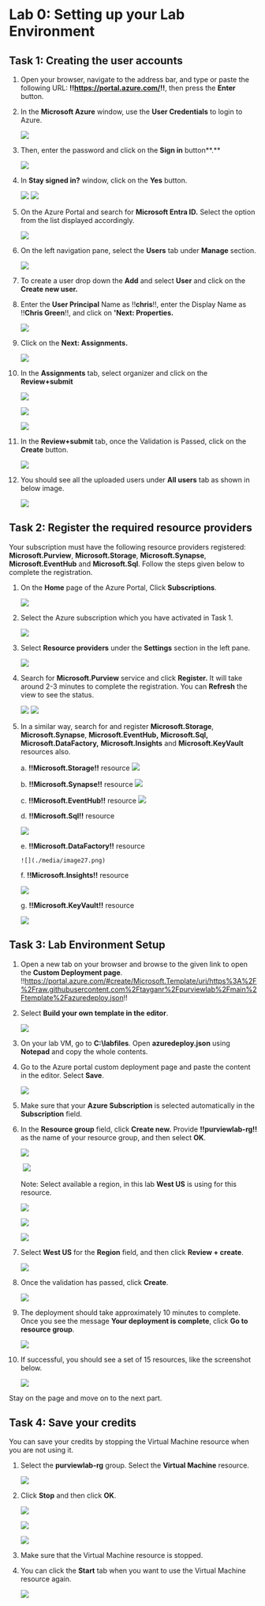 # Lab 0: Setting up your Lab Environment

## Task 1: Creating the user accounts

1.  Open your browser, navigate to the address bar, and type or paste
    the following URL: **!!https://portal.azure.com/!!**, then press the
    **Enter** button.

2.  In the **Microsoft Azure** window, use the **User Credentials** to
    login to Azure.

    ![](./media/image2.png)

3.  Then, enter the password and click on the **Sign in** button**.**

      ![](./media/image9.png)

4.  In **Stay signed in?** window, click on the **Yes** button.

     ![](./media/image10.png)
     ![](./media/image11.png)

5.  On the Azure Portal and search for **Microsoft Entra ID.** Select
    the option from the list displayed accordingly.

     ![](./media/image12.png)

6.  On the left navigation pane, select the **Users** tab
    under **Manage** section.

      ![](./media/image13.png)

7.  To create a user drop down the **Add** and select **User** and click
    on the **Create new user.**

8.  Enter the **User Principal** Name as !!**chris**!!, enter the
    Display Name as !!**Chris Green**!!, and click on **'Next:
    Properties.**

      ![](./media/image14.png)

5.  Click on the **Next: Assignments.**

      ![](./media/image15.png)

6.  In the **Assignments** tab, select organizer and click on the
    **Review+submit**

      ![](./media/image16.png)
     
      ![](./media/image17.png)
     
      ![](./media/image18.png)

7.  In the **Review+submit** tab, once the Validation is Passed, click
    on the **Create** button.

      ![](./media/image18.png)

9.  You should see all the uploaded users under **All users** tab as
    shown in below image.

     ![](./media/image19.png)

## Task 2: Register the required resource providers

Your subscription must have the following resource providers registered:
**Microsoft.Purview**, **Microsoft.Storage**, **Microsoft.Synapse**,
**Microsoft.EventHub** and **Microsoft.Sql**. Follow the steps given
below to complete the registration.

1.  On the **Home** page of the Azure Portal, Click **Subscriptions**.

    ![](./media/image7.png)

2.  Select the Azure subscription which you have activated in Task 1.

     ![](./media/image8.png)

3.  Select **Resource providers** under the **Settings** section in the
    left pane.

     ![](./media/image20.png)

4.  Search for **Microsoft.Purview** service and click **Register.** It
    will take around 2-3 minutes to complete the registration. You can
    **Refresh** the view to see the status.

    ![](./media/image21.png)
    ![](./media/image22.png)

5.  In a similar way, search for and register **Microsoft.Storage**,
    **Microsoft.Synapse**, **Microsoft.EventHub,** **Microsoft.Sql,**
    **Microsoft.DataFactory,** **Microsoft.Insights** and
    **Microsoft.KeyVault** resources also.

    a.  **!!Microsoft.Storage!!** resource
        ![](./media/image23.png)

    b.  **!!Microsoft.Synapse!!** resource
        ![](./media/image24.png)

    c.  **!!Microsoft.EventHub!!** resource
        ![](./media/image25.png)

    d.  **!!Microsoft.Sql!!** resource

       ![](./media/image26.png)

    e.  **!!Microsoft.DataFactory!!** resource

        ![](./media/image27.png)

    f.  **!!Microsoft.Insights!!** resource

       ![](./media/image28.png)

    g.  **!!Microsoft.KeyVault!!** resource

       ![](./media/image29.png)

## Task 3: Lab Environment Setup

1.  Open a new tab on your browser and browse to the given link to open
    the **Custom Deployment page**.     !!https://portal.azure.com/#create/Microsoft.Template/uri/https%3A%2F%2Fraw.githubusercontent.com%2Ftayganr%2Fpurviewlab%2Fmain%2Ftemplate%2Fazuredeploy.json!!

2.  Select **Build your own template in the editor**.

    ![](./media/image30.png)

3.  On your lab VM, go to **C:\\labfiles**. Open **azuredeploy.json**
    using **Notepad** and copy the whole contents.

4.  Go to the Azure portal custom deployment page and paste the content
    in the editor. Select **Save**.

     ![](./media/image31.png)

5.  Make sure that your **Azure Subscription** is selected automatically
    in the **Subscription** field.

6.  In the **Resource group** field, click **Create new.** Provide
    **!!purviewlab-rg!!** as the name of your resource group, and then
    select **OK**.

    ![](./media/image32.png)
    
     ![](./media/image33.png)

    Note: Select available a region, in this lab **West US** is using for
    this resource.

    ![](./media/image34.png)

     ![](./media/image35.png)
    
    ![](./media/image36.png)

7.  Select **West US** for the **Region** field, and then
    click **Review + create**.

     ![](./media/image37.png)

8.  Once the validation has passed, click **Create**.

     ![](./media/image38.png)

9.  The deployment should take approximately 10 minutes to complete.
    Once you see the message **Your deployment is complete**, click **Go
    to resource group**.

     ![](./media/image39.png)

10. If successful, you should see a set of 15 resources, like the
    screenshot below.

      ![](./media/image40.png)

Stay on the page and move on to the next part.

## Task 4: Save your credits

You can save your credits by stopping the Virtual Machine resource when
you are not using it.

1.  Select the **purviewlab-rg** group. Select the **Virtual Machine**
    resource.

    ![](./media/image41.png)

2.  Click **Stop** and then click **OK**.

     ![](./media/image42.png)

     ![](./media/image43.png)

    ![](./media/image44.png)

3.  Make sure that the Virtual Machine resource is stopped.

4.  You can click the **Start** tab when you want to use the Virtual
    Machine resource again.

    ![](./media/image45.png)
